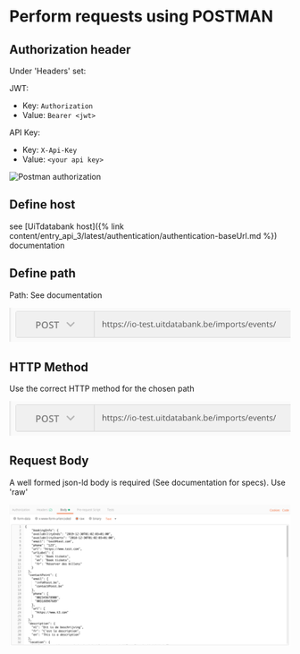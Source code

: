 ---
---
# Perform requests using POSTMAN

## Authorization header

Under 'Headers' set:

JWT:
- Key: `Authorization`
- Value: `Bearer <jwt>`

API Key:
- Key: `X-Api-Key`
- Value: `<your api key>`

![Postman authorization](/img/postman-authorization.png "Postman authorization")

## Define host

see [UiTdatabank host]({% link content/entry_api_3/latest/authentication/authentication-baseUrl.md %}) documentation

## Define path
Path:
See documentation

![Postman url](/img/postman-method-url-crud.png "Postman url")

## HTTP Method
Use the correct HTTP method for the chosen path

![Postman method](/img/postman-method-url-crud.png "Postman method")

## Request Body
A well formed json-ld body is required (See documentation for specs).
Use 'raw'

![Postman body](/img/postman-body-crud.png "Postman body")
